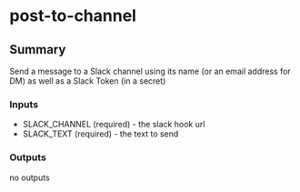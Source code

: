# post-to-channel

## Summary
Send a message to a Slack channel using its name (or an email address for DM) as well as a Slack Token (in a secret)

### Inputs
* SLACK_CHANNEL (required) - the slack hook url
* SLACK_TEXT (required) - the text to send

### Outputs
no outputs
